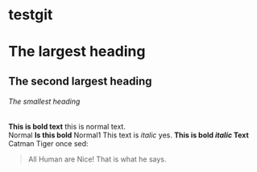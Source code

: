 # testgit
# The largest heading
## The second largest heading
###### The smallest heading
**This is bold text** this is normal text.  
Normal __Is this bold__ Normal1
This text is _italic_ yes.
**This is bold _italic_ Text**
Catman Tiger once sed:
> All Human are Nice!
That is what he says.
